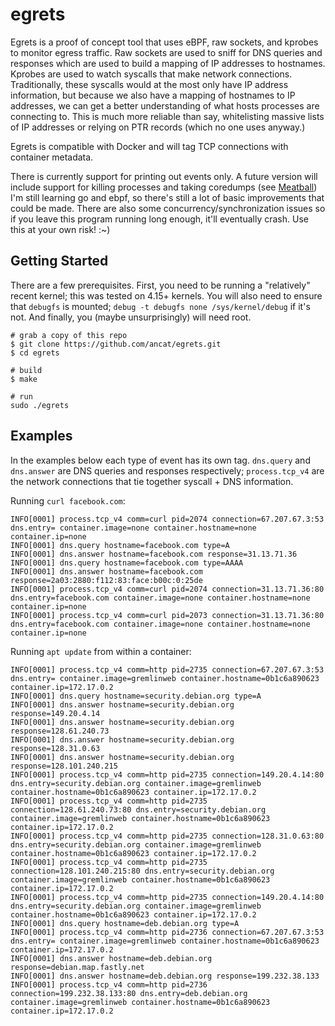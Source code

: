 # egrets
Egrets is a proof of concept tool that uses eBPF, raw sockets, and kprobes to monitor egress traffic. Raw sockets are used to sniff for DNS queries and responses which are used to build a mapping of IP addresses to hostnames. Kprobes are used to watch syscalls that make network connections. Traditionally, these syscalls would at the most only have IP address information, but because we also have a mapping of hostnames to IP addresses, we can get a better understanding of what hosts processes are connecting to. This is much more reliable than say, whitelisting massive lists of IP addresses or relying on PTR records (which no one uses anyway.)

Egrets is compatible with Docker and will tag TCP connections with container metadata.

There is currently support for printing out events only. A future version will include support for killing processes and taking coredumps (see [Meatball](https://github.com/ancat/meatball)) I'm still learning go and ebpf, so there's still a lot of basic improvements that could be made. There are also some concurrency/synchronization issues so if you leave this program running long enough, it'll eventually crash.  Use this at your own risk! :~)

## Getting Started

There are a few prerequisites. First, you need to be running a "relatively" recent kernel; this was tested on 4.15+ kernels. You will also need to ensure that `debugfs` is mounted; `debug -t debugfs none /sys/kernel/debug` if it's not. And finally, you (maybe unsurprisingly) will need root.

```
# grab a copy of this repo
$ git clone https://github.com/ancat/egrets.git
$ cd egrets

# build
$ make

# run
sudo ./egrets
```

## Examples

In the examples below each type of event has its own tag. `dns.query` and `dns.answer` are DNS queries and responses respectively; `process.tcp_v4` are the network connections that tie together syscall + DNS information.

Running `curl facebook.com`:
```
INFO[0001] process.tcp_v4 comm=curl pid=2074 connection=67.207.67.3:53 dns.entry= container.image=none container.hostname=none container.ip=none
INFO[0001] dns.query hostname=facebook.com type=A
INFO[0001] dns.answer hostname=facebook.com response=31.13.71.36
INFO[0001] dns.query hostname=facebook.com type=AAAA
INFO[0001] dns.answer hostname=facebook.com response=2a03:2880:f112:83:face:b00c:0:25de
INFO[0001] process.tcp_v4 comm=curl pid=2074 connection=31.13.71.36:80 dns.entry=facebook.com container.image=none container.hostname=none container.ip=none
INFO[0001] process.tcp_v4 comm=curl pid=2073 connection=31.13.71.36:80 dns.entry=facebook.com container.image=none container.hostname=none container.ip=none
```

Running `apt update` from within a container:
```
INFO[0001] process.tcp_v4 comm=http pid=2735 connection=67.207.67.3:53 dns.entry= container.image=gremlinweb container.hostname=0b1c6a890623 container.ip=172.17.0.2
INFO[0001] dns.query hostname=security.debian.org type=A
INFO[0001] dns.answer hostname=security.debian.org response=149.20.4.14
INFO[0001] dns.answer hostname=security.debian.org response=128.61.240.73
INFO[0001] dns.answer hostname=security.debian.org response=128.31.0.63
INFO[0001] dns.answer hostname=security.debian.org response=128.101.240.215
INFO[0001] process.tcp_v4 comm=http pid=2735 connection=149.20.4.14:80 dns.entry=security.debian.org container.image=gremlinweb container.hostname=0b1c6a890623 container.ip=172.17.0.2
INFO[0001] process.tcp_v4 comm=http pid=2735 connection=128.61.240.73:80 dns.entry=security.debian.org container.image=gremlinweb container.hostname=0b1c6a890623 container.ip=172.17.0.2
INFO[0001] process.tcp_v4 comm=http pid=2735 connection=128.31.0.63:80 dns.entry=security.debian.org container.image=gremlinweb container.hostname=0b1c6a890623 container.ip=172.17.0.2
INFO[0001] process.tcp_v4 comm=http pid=2735 connection=128.101.240.215:80 dns.entry=security.debian.org container.image=gremlinweb container.hostname=0b1c6a890623 container.ip=172.17.0.2
INFO[0001] process.tcp_v4 comm=http pid=2735 connection=149.20.4.14:80 dns.entry=security.debian.org container.image=gremlinweb container.hostname=0b1c6a890623 container.ip=172.17.0.2
INFO[0001] dns.query hostname=deb.debian.org type=A
INFO[0001] process.tcp_v4 comm=http pid=2736 connection=67.207.67.3:53 dns.entry= container.image=gremlinweb container.hostname=0b1c6a890623 container.ip=172.17.0.2
INFO[0001] dns.answer hostname=deb.debian.org response=debian.map.fastly.net
INFO[0001] dns.answer hostname=deb.debian.org response=199.232.38.133
INFO[0001] process.tcp_v4 comm=http pid=2736 connection=199.232.38.133:80 dns.entry=deb.debian.org container.image=gremlinweb container.hostname=0b1c6a890623 container.ip=172.17.0.2
```
